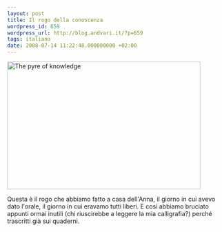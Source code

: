 ```yaml
---
layout: post
title: Il rogo della conoscenza
wordpress_id: 659
wordpress_url: http://blog.andvari.it/?p=659
tags: italiano
date: 2008-07-14 11:22:48.000000000 +02:00
---
```

<a title="The pyre of knowledge by Heliøs, on Flickr" href="http://www.flickr.com/photos/helios89/2666652099/sizes/l/"><img class="centered" src="http://farm4.static.flickr.com/3009/2666652099_17ce258ccb.jpg" alt="The pyre of knowledge" width="448" height="296" /></a>

Questa è il rogo che abbiamo fatto a casa dell'Anna, il giorno in cui avevo dato l'orale, il giorno in cui eravamo tutti liberi. E così abbiamo bruciato appunti ormai inutili (chi riuscirebbe a leggere la mia calligrafia?) perché trascritti già sui quaderni.
